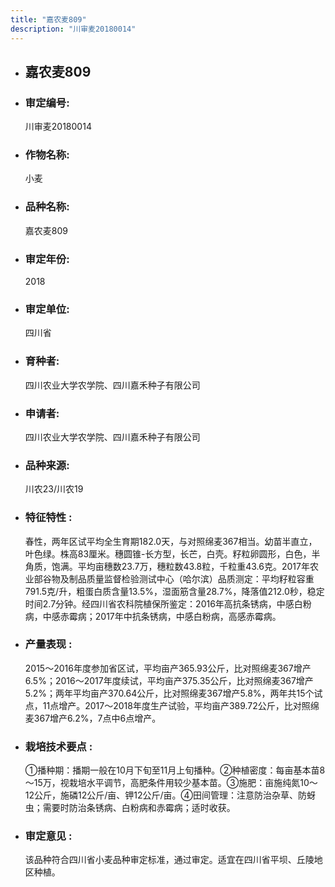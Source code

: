 ```yaml
---
title: "嘉农麦809"
description: "川审麦20180014"
---
```

* ## 嘉农麦809
* ###  审定编号:  
   川审麦20180014

*  ### 作物名称:  
   小麦

*   ###  品种名称: 
    嘉农麦809

*   ### 审定年份: 
    2018

*   ### 审定单位:  
    四川省

*   ### 育种者:  
    四川农业大学农学院、四川嘉禾种子有限公司

*   ### 申请者:  
    四川农业大学农学院、四川嘉禾种子有限公司

*   ### 品种来源:  
    川农23/川农19

*   ### 特征特性 : 
    春性，两年区试平均全生育期182.0天，与对照绵麦367相当。幼苗半直立，叶色绿。株高83厘米。穗圆锥-长方型，长芒，白壳。籽粒卵圆形，白色，半角质，饱满。平均亩穗数23.7万，穗粒数43.8粒，千粒重43.6克。2017年农业部谷物及制品质量监督检验测试中心（哈尔滨）品质测定：平均籽粒容重791.5克/升，粗蛋白质含量13.5%，湿面筋含量28.7%，降落值212.0秒，稳定时间2.7分钟。经四川省农科院植保所鉴定：2016年高抗条锈病，中感白粉病，中感赤霉病；2017年中抗条锈病，中感白粉病，高感赤霉病。

*   ### 产量表现 : 
    2015～2016年度参加省区试，平均亩产365.93公斤，比对照绵麦367增产6.5%；2016～2017年度续试，平均亩产375.35公斤，比对照绵麦367增产5.2%；两年平均亩产370.64公斤，比对照绵麦367增产5.8%，两年共15个试点，11点增产。2017～2018年度生产试验，平均亩产389.72公斤，比对照绵麦367增产6.2%，7点中6点增产。

*   ### 栽培技术要点 : 
    ①播种期：播期一般在10月下旬至11月上旬播种。②种植密度：每亩基本苗8～15万，视栽培水平调节，高肥条件用较少基本苗。③施肥：亩施纯氮10～12公斤，施磷12公斤/亩、钾12公斤/亩。④田间管理：注意防治杂草、防蚜虫；需要时防治条锈病、白粉病和赤霉病；适时收获。

*   ### 审定意见 : 
    该品种符合四川省小麦品种审定标准，通过审定。适宜在四川省平坝、丘陵地区种植。
